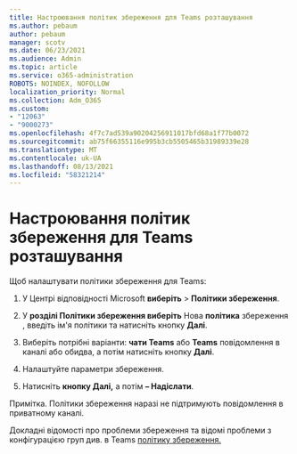 ```yaml
---
title: Настроювання політик збереження для Teams розташування
ms.author: pebaum
author: pebaum
manager: scotv
ms.date: 06/23/2021
ms.audience: Admin
ms.topic: article
ms.service: o365-administration
ROBOTS: NOINDEX, NOFOLLOW
localization_priority: Normal
ms.collection: Adm_O365
ms.custom:
- "12063"
- "9000273"
ms.openlocfilehash: 4f7c7ad539a90204256911017bfd68a1f77b0072
ms.sourcegitcommit: ab75f66355116e995b3cb5505465b31989339e28
ms.translationtype: MT
ms.contentlocale: uk-UA
ms.lasthandoff: 08/13/2021
ms.locfileid: "58321214"
---
```

# <a name="configure-retention-policies-for-teams-locations"></a>Настроювання політик збереження для Teams розташування

Щоб налаштувати політики збереження для Teams:

1. У Центрі відповідності Microsoft **виберіть**  >  **Політики збереження**.

1. У **розділі Політики збереження виберіть** Нова **політика** збереження , введіть ім'я політики та натисніть кнопку **Далі**.

1. Виберіть потрібні варіанти: **чати Teams** або **Teams** повідомлення в каналі або обидва, а потім натисніть кнопку **Далі**.

1. Налаштуйте параметри збереження. 

1. Натисніть **кнопку Далі,** а потім **– Надіслати**.

Примітка. Політики збереження наразі не підтримують повідомлення в приватному каналі.

Докладні відомості про проблеми збереження та відомі проблеми з конфігурацією груп див. в Teams [політику збереження.](https://docs.microsoft.com/microsoft-365/compliance/create-retention-policies#retention-policy-for-teams-locations)

